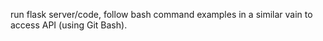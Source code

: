 run flask server/code, follow bash command examples in a similar vain to access API (using Git Bash).
